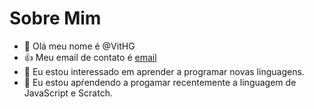 # Sobre Mim

- 👋 Olá meu nome é @VitHG
- :+1: Meu email de contato é [email](vitor.hugo.moraes@escola.pr.gov.br)
- 👀 Eu estou interessado em aprender a programar novas linguagens.
- 🌱 Eu estou apŕendendo a progamar recentemente a linguagem de JavaScript e Scratch.
